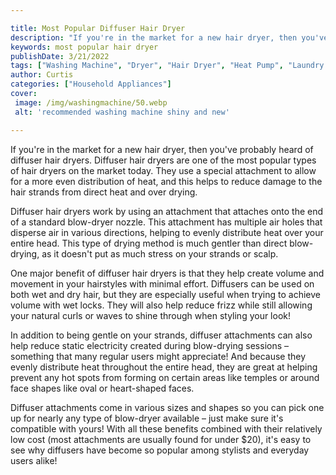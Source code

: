 ```yaml
---

title: Most Popular Diffuser Hair Dryer
description: "If you're in the market for a new hair dryer, then you've probably heard of diffuser hair dryers. Diffuser hair dryers are one of ...get more detail"
keywords: most popular hair dryer
publishDate: 3/21/2022
tags: ["Washing Machine", "Dryer", "Hair Dryer", "Heat Pump", "Laundry Appliances", "Appliance Consumption", "Appliance Guide"]
author: Curtis
categories: ["Household Appliances"]
cover: 
 image: /img/washingmachine/50.webp
 alt: 'recommended washing machine shiny and new'

---
```


If you're in the market for a new hair dryer, then you've probably heard of diffuser hair dryers. Diffuser hair dryers are one of the most popular types of hair dryers on the market today. They use a special attachment to allow for a more even distribution of heat, and this helps to reduce damage to the hair strands from direct heat and over drying. 

Diffuser hair dryers work by using an attachment that attaches onto the end of a standard blow-dryer nozzle. This attachment has multiple air holes that disperse air in various directions, helping to evenly distribute heat over your entire head. This type of drying method is much gentler than direct blow-drying, as it doesn't put as much stress on your strands or scalp. 

One major benefit of diffuser hair dryers is that they help create volume and movement in your hairstyles with minimal effort. Diffusers can be used on both wet and dry hair, but they are especially useful when trying to achieve volume with wet locks. They will also help reduce frizz while still allowing your natural curls or waves to shine through when styling your look! 

In addition to being gentle on your strands, diffuser attachments can also help reduce static electricity created during blow-drying sessions – something that many regular users might appreciate! And because they evenly distribute heat throughout the entire head, they are great at helping prevent any hot spots from forming on certain areas like temples or around face shapes like oval or heart-shaped faces. 

Diffuser attachments come in various sizes and shapes so you can pick one up for nearly any type of blow-dryer available – just make sure it's compatible with yours! With all these benefits combined with their relatively low cost (most attachments are usually found for under $20), it's easy to see why diffusers have become so popular among stylists and everyday users alike!
